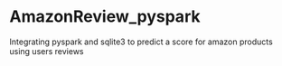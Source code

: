 # AmazonReview_pyspark
Integrating pyspark and sqlite3 to predict a score for amazon products using users reviews

